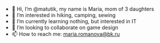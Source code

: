 - 👋 Hi, I’m @matutik, my name is Maria, mom of 3 daughters
- 👀 I’m interested in hiking, camping, sewing
- 🌱 I’m currently  learning nothing, but interested in IT
- 💞️ I’m looking to collaborate on game design
- 📫 How to reach me: maria.romanova@bk.ru

<!---
matutik/matutik is a ✨ special ✨ repository because its `README.md` (this file) appears on your GitHub profile.
You can click the Preview link to take a look at your changes.
--->
